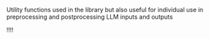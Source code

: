 Utility functions used in the library but also useful for individual use in preprocessing and postprocessing LLM inputs and outputs

!!!!
